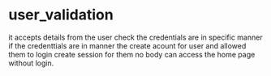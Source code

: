 # user_validation
it accepts details from the user
check the credentials are in specific manner
if the credenttials are in manner the create acount for user and allowed them to login
create session for them
no body can access the home page without login.
